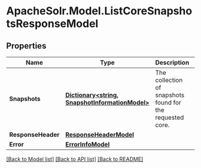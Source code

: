# ApacheSolr.Model.ListCoreSnapshotsResponseModel

## Properties

Name | Type | Description | Notes
------------ | ------------- | ------------- | -------------
**Snapshots** | [**Dictionary&lt;string, SnapshotInformationModel&gt;**](SnapshotInformationModel.md) | The collection of snapshots found for the requested core. | [optional] 
**ResponseHeader** | [**ResponseHeaderModel**](ResponseHeaderModel.md) |  | [optional] 
**Error** | [**ErrorInfoModel**](ErrorInfoModel.md) |  | [optional] 

[[Back to Model list]](../README.md#documentation-for-models) [[Back to API list]](../README.md#documentation-for-api-endpoints) [[Back to README]](../README.md)

